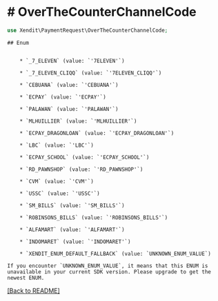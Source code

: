 # # OverTheCounterChannelCode


```php
use Xendit\PaymentRequest\OverTheCounterChannelCode;
```

    ## Enum

    
        * `_7_ELEVEN` (value: `'7ELEVEN'`)
    
        * `_7_ELEVEN_CLIQQ` (value: `'7ELEVEN_CLIQQ'`)
    
        * `CEBUANA` (value: `'CEBUANA'`)
    
        * `ECPAY` (value: `'ECPAY'`)
    
        * `PALAWAN` (value: `'PALAWAN'`)
    
        * `MLHUILLIER` (value: `'MLHUILLIER'`)
    
        * `ECPAY_DRAGONLOAN` (value: `'ECPAY_DRAGONLOAN'`)
    
        * `LBC` (value: `'LBC'`)
    
        * `ECPAY_SCHOOL` (value: `'ECPAY_SCHOOL'`)
    
        * `RD_PAWNSHOP` (value: `'RD_PAWNSHOP'`)
    
        * `CVM` (value: `'CVM'`)
    
        * `USSC` (value: `'USSC'`)
    
        * `SM_BILLS` (value: `'SM_BILLS'`)
    
        * `ROBINSONS_BILLS` (value: `'ROBINSONS_BILLS'`)
    
        * `ALFAMART` (value: `'ALFAMART'`)
    
        * `INDOMARET` (value: `'INDOMARET'`)
    
        * `XENDIT_ENUM_DEFAULT_FALLBACK` (value: `UNKNOWN_ENUM_VALUE`)

    If you encounter `UNKNOWN_ENUM_VALUE`, it means that this ENUM is unavailable in your current SDK version. Please upgrade to get the newest ENUM.

[[Back to README]](../../README.md)
